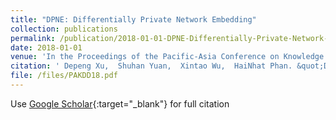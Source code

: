 ```yaml
---
title: "DPNE: Differentially Private Network Embedding"
collection: publications
permalink: /publication/2018-01-01-DPNE-Differentially-Private-Network-Embedding/
date: 2018-01-01
venue: 'In the Proceedings of the Pacific-Asia Conference on Knowledge Discovery and Data Mining (PAKDD)'
citation: ' Depeng Xu,  Shuhan Yuan,  Xintao Wu,  HaiNhat Phan. &quot;DPNE: Differentially Private Network Embedding.&quot; In the Proceedings of the Pacific-Asia Conference on Knowledge Discovery and Data Mining (PAKDD), 2018.'
file: /files/PAKDD18.pdf
---
```

Use [Google Scholar](https://scholar.google.com/scholar?q=DPNE:+Differentially+Private+Network+Embedding){:target="_blank"} for full citation